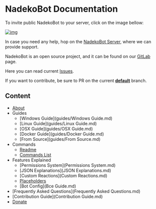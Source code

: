# NadekoBot Documentation

To invite public NadekoBot to your server, click on the image bellow:

[![img][img]](https://invite.nadeko.bot/)

In case you need any help, hop on the [NadekoBot Server][NadekoBot Server], where we can provide support.

NadekoBot is an open source project, and it can be found on our [GitLab][GitLab] page.

Here you can read current [Issues][Issues].

If you want to contribute, be sure to PR on the current **[default][repo]** branch.

## Content

- [About](about.md)
- Guides
    - [Windows Guide](guides/Windows Guide.md)
    - [Linux Guide](guides/Linux Guide.md)
    - [OSX Guide](guides/OSX Guide.md)
    - [Docker Guide](guides/Docker Guide.md)
    - [From Source](guides/From Source.md)
- Commands
    - [Readme](Readme.md)
    - [Commands List][cmd_list]
- Features Explained
    - [Permissions System](Permissions System.md)
    - [JSON Explanations](JSON Explanations.md)
    - [Custom Reactions](Custom Reactions.md)
    - [Placeholders](Placeholders.md)
    - [Bot Config](Bce Guide.md)
- [Frequently Asked Questions](Frequently Asked Questions.md)
- [Contribution Guide](Contribution Guide.md)
- [Donate](Donate.md)

[img]: https://cdn.discordapp.com/attachments/202743183774318593/210580315381563392/discord.png
[NadekoBot Server]: https://discord.nadeko.bot/
[GitLab]: https://gitlab.com/Kwoth/nadekobot
[Issues]: https://gitlab.com/Kwoth/nadekobot/issues
[repo]: https://gitlab.com/Kwoth/nadekobot/tree/1.9
[cmd_list]: https://nadeko.bot/commands
